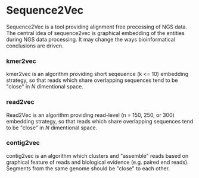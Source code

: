 # Sequence2Vec
Sequence2Vec is a tool providing alignment free precessing of NGS data. The central idea of sequence2vec is graphical embedding of the entities during NGS data processing. It may change the ways bioinformatical conclusions are driven.
### kmer2vec
kmer2vec is an algorithm providing short seqeuence (k <= 10) embedding strategy, so that reads which share overlapping sequences tend to be "close" in _N_ dimentional space.
### read2vec
Read2Vec is an algorithm providing read-level (n = 150, 250, or 300) embedding strategy, so that reads which share overlapping sequences tend to be "close" in _N_ dimentional space.
### contig2vec
contig2vec is an algorithm which clusters and "assemble" reads based on graphical feature of reads and biological evidence (e.g. paired end reads). Segments from the same genome should be "close" to each other.
